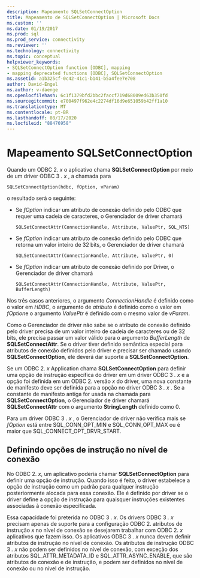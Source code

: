 ```yaml
---
description: Mapeamento SQLSetConnectOption
title: Mapeamento de SQLSetConnectOption | Microsoft Docs
ms.custom: ''
ms.date: 01/19/2017
ms.prod: sql
ms.prod_service: connectivity
ms.reviewer: ''
ms.technology: connectivity
ms.topic: conceptual
helpviewer_keywords:
- SQLSetConnectOption function [ODBC], mapping
- mapping deprecated functions [ODBC], SQLSetConnectOption
ms.assetid: a1b325cf-0c42-41c1-b141-b5a4fee7e708
author: David-Engel
ms.author: v-daenge
ms.openlocfilehash: 6c1f1379bfd2bbc2faccf719d68009ed63b350fd
ms.sourcegitcommit: e700497f962e4c2274df16d9e651059b42ff1a10
ms.translationtype: MT
ms.contentlocale: pt-BR
ms.lasthandoff: 08/17/2020
ms.locfileid: "88476958"
---
```

# <a name="sqlsetconnectoption-mapping"></a>Mapeamento SQLSetConnectOption
Quando um ODBC 2. *x* o aplicativo chama **SQLSetConnectOption** por meio de um driver ODBC 3 *. x* , a chamada para  
  
```  
SQLSetConnectOption(hdbc, fOption, vParam)  
```  
  
 o resultado será o seguinte:  
  
-   Se *fOption* indicar um atributo de conexão definido pelo ODBC que requer uma cadeia de caracteres, o Gerenciador de driver chamará  
  
    ```  
    SQLSetConnectAttr(ConnectionHandle, Attribute, ValuePtr, SQL_NTS)  
    ```  
  
-   Se *fOption* indicar um atributo de conexão definido pelo ODBC que retorna um valor inteiro de 32 bits, o Gerenciador de driver chamará  
  
    ```  
    SQLSetConnectAttr(ConnectionHandle, Attribute, ValuePtr, 0)  
    ```  
  
-   Se *fOption* indicar um atributo de conexão definido por Driver, o Gerenciador de driver chamará  
  
    ```  
    SQLSetConnectAttr(ConnectionHandle, Attribute, ValuePtr, BufferLength)  
    ```  
  
 Nos três casos anteriores, o argumento *ConnectionHandle* é definido como o valor em *HDBC*, o argumento de *atributo* é definido como o valor em *fOption*e o argumento *ValuePtr* é definido com o mesmo valor de *vParam*.  
  
 Como o Gerenciador de driver não sabe se o atributo de conexão definido pelo driver precisa de um valor inteiro de cadeia de caracteres ou de 32 bits, ele precisa passar um valor válido para o argumento *BufferLength* de **SQLSetConnectAttr**. Se o driver tiver definido semântica especial para atributos de conexão definidos pelo driver e precisar ser chamado usando **SQLSetConnectOption**, ele deverá dar suporte a **SQLSetConnectOption**.  
  
 Se um ODBC 2. *x* Application chama **SQLSetConnectOption** para definir uma opção de instrução específica do driver em um driver ODBC 3 *. x* e a opção foi definida em um ODBC 2. versão *x* do driver, uma nova constante de manifesto deve ser definida para a opção no driver ODBC 3 *. x* . Se a constante de manifesto antiga for usada na chamada para **SQLSetConnectOption**, o Gerenciador de driver chamará **SQLSetConnectAttr** com o argumento **StringLength** definido como 0.  
  
 Para um driver ODBC 3 *. x* , o Gerenciador de driver não verifica mais se *fOption* está entre SQL_CONN_OPT_MIN e SQL_CONN_OPT_MAX ou é maior que SQL_CONNECT_OPT_DRVR_START.  
  
## <a name="setting-statement-options-on-the-connection-level"></a>Definindo opções de instrução no nível de conexão  
 No ODBC 2. *x*, um aplicativo poderia chamar **SQLSetConnectOption** para definir uma opção de instrução. Quando isso é feito, o driver estabelece a opção de instrução como um padrão para qualquer instrução posteriormente alocada para essa conexão. Ele é definido por driver se o driver define a opção de instrução para quaisquer instruções existentes associadas à conexão especificada.  
  
 Essa capacidade foi preterida no ODBC 3 *. x*. Os drivers ODBC 3 *. x* precisam apenas de suporte para a configuração ODBC 2. atributos de instrução *x* no nível de conexão se desejarem trabalhar com ODBC 2. *x* aplicativos que fazem isso. Os aplicativos ODBC 3 *. x* nunca devem definir atributos de instrução no nível de conexão. Os atributos de instrução ODBC 3 *. x* não podem ser definidos no nível de conexão, com exceção dos atributos SQL_ATTR_METADATA_ID e SQL_ATTR_ASYNC_ENABLE, que são atributos de conexão e de instrução, e podem ser definidos no nível de conexão ou no nível de instrução.
